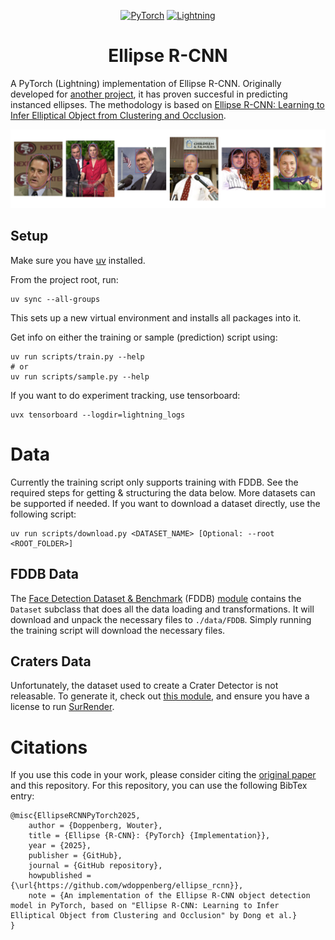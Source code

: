 <div align="center">

<a href="https://pytorch.org/get-started/locally/"><img alt="PyTorch" src="https://img.shields.io/badge/PyTorch-ee4c2c?logo=pytorch&logoColor=white"></a>
<a href="https://pytorchlightning.ai/"><img alt="Lightning" src="https://img.shields.io/badge/-Lightning-792ee5"></a>

# Ellipse R-CNN

</div>

A PyTorch (Lightning) implementation of Ellipse R-CNN. Originally developed for [another project](https://github.com/wdoppenberg/crater-detection), it has proven succesful in predicting instanced ellipses.
The methodology is based on [Ellipse R-CNN: Learning to Infer Elliptical Object from Clustering and Occlusion](https://arxiv.org/abs/2001.11584).

![Sample image](docs/sample.png)

## Setup

Make sure you have [uv](https://docs.astral.sh/uv/getting-started/installation/) installed.

From the project root, run:

```shell
uv sync --all-groups
```

This sets up a new virtual environment and installs all packages into it.

Get info on either the training or sample (prediction) script using:

```shell
uv run scripts/train.py --help
# or
uv run scripts/sample.py --help
```

If you want to do experiment tracking, use tensorboard:

```shell
uvx tensorboard --logdir=lightning_logs
```

# Data

Currently the training script only supports training with FDDB. See the required steps for
getting & structuring the data below. More datasets can be supported if needed.
If you want to download a dataset directly, use the following script:

```shell
uv run scripts/download.py <DATASET_NAME> [Optional: --root <ROOT_FOLDER>]
```

## FDDB Data

The [Face Detection Dataset & Benchmark](https://vis-www.cs.umass.edu/fddb/) (FDDB) [module](ellipse_rcnn/data/fddb.py) contains the `Dataset` subclass that does all the data loading and
transformations. It will download and unpack the necessary files to `./data/FDDB`. Simply running the training
script will download the necessary files.

## Craters Data

Unfortunately, the dataset used to create a Crater Detector is not releasable.
To generate it, check out [this module](https://github.com/wdoppenberg/crater-detection/blob/main/src/common/data.py), and ensure
you have a license to run [SurRender](https://www.airbus.com/en/products-services/space/space-customer-support/surrendersoftware).

# Citations

If you use this code in your work, please consider citing the [original paper](https://arxiv.org/abs/2001.11584) and this repository. For this repository,
you can use the following BibTex entry:


```
@misc{EllipseRCNNPyTorch2025,
    author = {Doppenberg, Wouter},
    title = {Ellipse {R-CNN}: {PyTorch} {Implementation}},
    year = {2025},
    publisher = {GitHub},
    journal = {GitHub repository},
    howpublished = {\url{https://github.com/wdoppenberg/ellipse_rcnn}},
    note = {An implementation of the Ellipse R-CNN object detection model in PyTorch, based on "Ellipse R-CNN: Learning to Infer Elliptical Object from Clustering and Occlusion" by Dong et al.}
}
```
